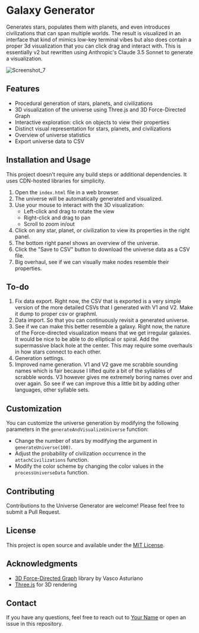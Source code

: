 # Galaxy Generator

Generates stars, populates them with planets, and even introduces civilizations that can span multiple worlds. The result is visualized in an interface that kind of mimics low-key terminal vibes but also does contain a proper 3d visualization that you can click drag and interact with. This is essentially v2 but rewritten using Anthropic's Claude 3.5 Sonnet to generate a visualization. 

![Screenshot_7](https://github.com/yudhanjaya/GalaxyGen/assets/16394240/9ebd578c-6be0-4f6d-901d-6a10b732d01e)


## Features

- Procedural generation of stars, planets, and civilizations
- 3D visualization of the universe using Three.js and 3D Force-Directed Graph
- Interactive exploration: click on objects to view their properties
- Distinct visual representation for stars, planets, and civilizations
- Overview of universe statistics
- Export universe data to CSV

## Installation and Usage

This project doesn't require any build steps or additional dependencies. It uses CDN-hosted libraries for simplicity.


1. Open the `index.html` file in a web browser.
2. The universe will be automatically generated and visualized.
3. Use your mouse to interact with the 3D visualization:
   - Left-click and drag to rotate the view
   - Right-click and drag to pan
   - Scroll to zoom in/out
4. Click on any star, planet, or civilization to view its properties in the right panel.
5. The bottom right panel shows an overview of the universe.
6. Click the "Save to CSV" button to download the universe data as a CSV file.
7. Big overhaul, see if we can visually make nodes resemble their properties. 

## To-do

1. Fix data export. Right now, the CSV that is exported is a very simple version of the more detailed CSVs that I generated with V1 and V2. Make it dump to proper csv or graphml.
2. Data import. So that you can continuously revisit a generated universe. 
3. See if we can make this better resemble a galaxy. Right now, the nature of the Force-directed visualization means that we get irregular galaxies. It would be nice to be able to do elliptical or spiral. Add the supermassive black hole at the center. This may require some overhauls in how stars connect to each other. 
4. Generation settings.
5. Improved name generation. V1 and V2 gave me scrabble sounding names which is fair because I lifted quite a bit of the syllables of scrabble words. V3 however gives me extremely boring names over and over again. So see if we can improve this a little bit by adding other languages, other syllable sets. 

## Customization

You can customize the universe generation by modifying the following parameters in the `generateAndVisualizeUniverse` function:

- Change the number of stars by modifying the argument in `generateUniverse(100)`.
- Adjust the probability of civilization occurrence in the `attachCivilizations` function.
- Modify the color scheme by changing the color values in the `processUniverseData` function.

## Contributing

Contributions to the Universe Generator are welcome! Please feel free to submit a Pull Request.

## License

This project is open source and available under the [MIT License](LICENSE).

## Acknowledgments

- [3D Force-Directed Graph](https://github.com/vasturiano/3d-force-graph) library by Vasco Asturiano
- [Three.js](https://threejs.org/) for 3D rendering

## Contact

If you have any questions, feel free to reach out to [Your Name](mailto:your.email@example.com) or open an issue in this repository.
